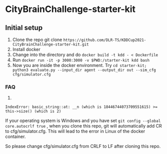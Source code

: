 # CityBrainChallenge-starter-kit


## Initial setup
1. Clone the repo git clone `https://github.com/DLR-TS/KDDCup2021-CityBrainChallenge-starter-kit.git`
2. Install docker
3. Change into the directory and do `docker build -t kdd - < Dockerfile`
4. Run `docker run -it -p 3000:3000 -v $PWD:/starter-kit kdd bash`
5. Now you are inside the docker environment. Try `cd starter-kit; python3 evaluate.py --input_dir agent --output_dir out --sim_cfg cfg/simulator.cfg`

### FAQ

1. 
```
IndexError: basic_string::at: __n (which is 18446744073709551615) >= this->size() (which is 2)
```

If your operating system is Windows and you have set `git config --global core.autocrlf true` , when you clone this repo, git will automatically add CR to cfg/simulator.cfg. This will lead to the error in Linux of the docker container.

So please change cfg/simulator.cfg from CRLF to LF after cloning this repo.
